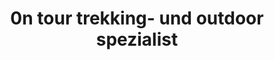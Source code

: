 ---
title: "0n tour trekking- und outdoor spezialist"
url: /stralsund/0n-tour-trekking-und-outdoor-spezialist/
shop: Outdoor
---